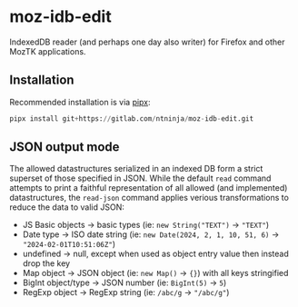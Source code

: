# moz-idb-edit

IndexedDB reader (and perhaps one day also writer) for Firefox and other MozTK applications.

## Installation

Recommended installation is via [pipx](https://pypa.github.io/pipx/):

```py
pipx install git+https://gitlab.com/ntninja/moz-idb-edit.git
```

## JSON output mode

The allowed datastructures serialized in an indexed DB form a strict superset
of those specified in JSON. While the default `read` command attempts to print
a faithful representation of all allowed (and implemented) datastructures, the
`read-json` command applies verious transformations to reduce the data to valid
JSON:

 * JS Basic objects → basic types  (ie: `new String("TEXT")` → `"TEXT"`)
 * Date type → ISO date string (ie: `new Date(2024, 2, 1, 10, 51, 6)` → `"2024-02-01T10:51:06Z"`)
 * undefined → null, except when used as object entry value then instead drop the key
 * Map object → JSON object (ie: `new Map()` → `{}`) with all keys stringified
 * BigInt object/type → JSON number (ie: `BigInt(5)` → `5`)
 * RegExp object → RegExp string (ie: `/abc/g` → `"/abc/g"`)